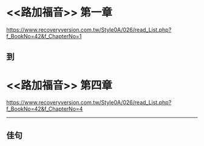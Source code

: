 # <<路加福音>> 第一章
<https://www.recoveryversion.com.tw/Style0A/026/read_List.php?f_BookNo=42&f_ChapterNo=1>

## 到
          
# <<路加福音>> 第四章
<https://www.recoveryversion.com.tw/Style0A/026/read_List.php?f_BookNo=42&f_ChapterNo=4>

***
## 佳句
```

```
